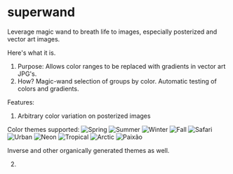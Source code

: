 # superwand
Leverage magic wand to breath life to images, especially posterized and vector art images.

Here's what it is.

1. Purpose: Allows color ranges to be replaced with gradients in vector art JPG's.
2. How? Magic-wand selection of groups by color. Automatic testing of colors and gradients.

Features:

1. Arbitrary color variation on posterized images

Color themes supported: 
![Spring](/Spring.jpg)
![Summer](/Summer.jpg)
![Winter](/Winter.jpg)
![Fall](/Fall.jpg)
![Safari](/Safari.jpg)
![Urban](/Urban.jpg)
![Neon](/Neon.jpg)
![Tropical](/Tropical.jpg)
![Arctic](/Arctic.jpg)
![Paixão](/Paixão.jpg)

Inverse and other organically generated themes as well.

2. 
